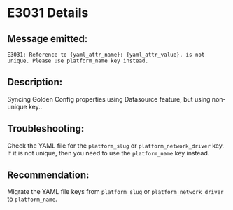 # E3031 Details

## Message emitted:

`E3031: Reference to {yaml_attr_name}: {yaml_attr_value}, is not unique. Please use platform_name key instead.`

## Description:

Syncing Golden Config properties using Datasource feature, but using non-unique key..

## Troubleshooting:

Check the YAML file for the `platform_slug` or `platform_network_driver` key. If it is not unique, then you need to use the `platform_name` key instead.

## Recommendation:

Migrate the YAML file keys from `platform_slug` or `platform_network_driver` to `platform_name`.